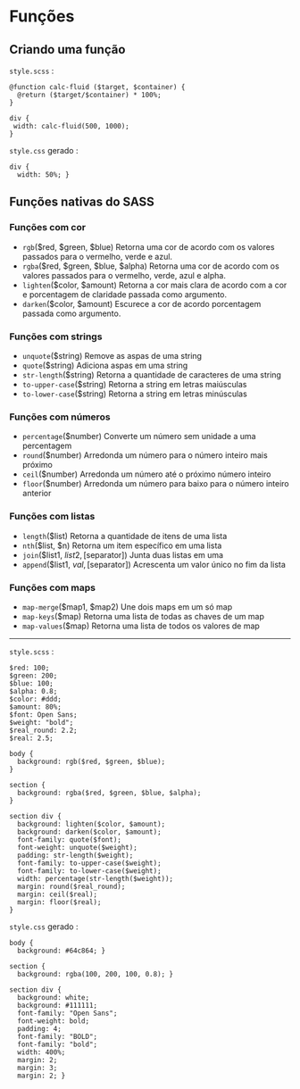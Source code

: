 Funções
=======
Criando uma função
------------------

`style.scss` :
```
@function calc-fluid ($target, $container) {
  @return ($target/$container) * 100%;
}

div {
 width: calc-fluid(500, 1000);
}
```
`style.css` gerado :
```
div {
  width: 50%; }
```

Funções nativas do SASS
-----------------------

### Funções com cor
-   `rgb`($red, $green, $blue) Retorna uma cor de acordo com os valores passados para o vermelho, verde e azul.  
-   `rgba`($red, $green, $blue, $alpha) Retorna uma cor de acordo com os valores passados para o vermelho, verde, azul e alpha.
-   `lighten`($color, $amount) Retorna a cor mais clara de acordo com a cor e porcentagem de claridade passada como argumento.
-   `darken`($color, $amount) Escurece a cor de acordo porcentagem passada como argumento.
    
### Funções com strings
-   `unquote`($string) Remove as aspas de uma string
-   `quote`($string) Adiciona aspas em uma string
-   `str-length`($string) Retorna a quantidade de caracteres de uma string
-   `to-upper-case`($string) Retorna a string em letras maiúsculas
-   `to-lower-case`($string) Retorna a string em letras minúsculas

### Funções com números
-   `percentage`($number) Converte um número sem unidade a uma percentagem
-   `round`($number) Arredonda um número para o número inteiro mais próximo
-   `ceil`($number) Arredonda um número até o próximo número inteiro
-   `floor`($number) Arredonda um número para baixo para o número inteiro anterior
    
### Funções com listas
-   `length`($list) Retorna a quantidade de itens de uma lista
-   `nth`($list, $n) Retorna um item específico em uma lista
-   `join`($list1, $list2, [$separator]) Junta duas listas em uma
-   `append`($list1, $val, [$separator]) Acrescenta um valor único no fim da lista
    
### Funções com maps
-   `map-merge`($map1, $map2) Une dois maps em um só map
-   `map-keys`($map) Retorna uma lista de todas as chaves de um map
-   `map-values`($map) Retorna uma lista de todos os valores de map

-------------------------------
`style.scss` :
```
$red: 100;
$green: 200;
$blue: 100;
$alpha: 0.8;
$color: #ddd;
$amount: 80%;
$font: Open Sans;
$weight: "bold";
$real_round: 2.2;
$real: 2.5;

body {
  background: rgb($red, $green, $blue);
}

section {
  background: rgba($red, $green, $blue, $alpha);
}

section div {
  background: lighten($color, $amount);
  background: darken($color, $amount);
  font-family: quote($font);
  font-weight: unquote($weight);
  padding: str-length($weight);
  font-family: to-upper-case($weight);
  font-family: to-lower-case($weight);
  width: percentage(str-length($weight));
  margin: round($real_round);
  margin: ceil($real);
  margin: floor($real);
}
```
`style.css` gerado :
```
body {
  background: #64c864; }

section {
  background: rgba(100, 200, 100, 0.8); }

section div {
  background: white;
  background: #111111;
  font-family: "Open Sans";
  font-weight: bold;
  padding: 4;
  font-family: "BOLD";
  font-family: "bold";
  width: 400%;
  margin: 2;
  margin: 3;
  margin: 2; }
```